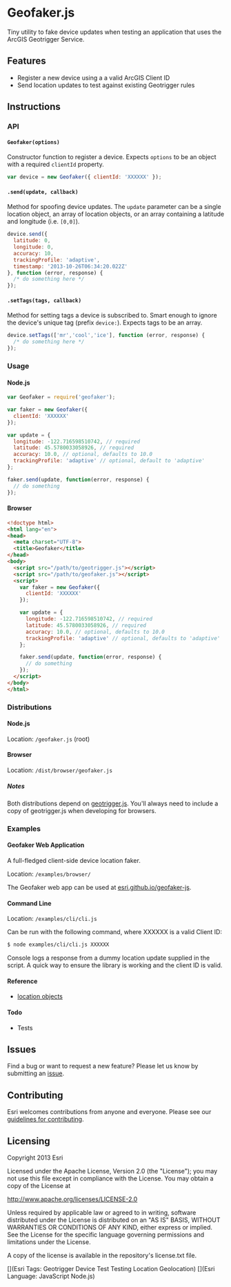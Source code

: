 # Geofaker.js

Tiny utility to fake device updates when testing an application that uses the ArcGIS Geotrigger Service.

## Features

* Register a new device using a a valid ArcGIS Client ID
* Send location updates to test against existing Geotrigger rules

## Instructions

### API

#### `Geofaker(options)`

Constructor function to register a device. Expects `options` to be an object with a required `clientId` property.

```js
var device = new Geofaker({ clientId: 'XXXXXX' });
```

#### `.send(update, callback)`

Method for spoofing device updates. The `update` parameter can be a single location object,
an array of location objects, or an array containing a latitude and longitude (i.e. `[0,0]`).

```js
device.send({
  latitude: 0,
  longitude: 0,
  accuracy: 10,
  trackingProfile: 'adaptive',
  timestamp: '2013-10-26T06:34:20.022Z'
}, function (error, response) {
  /* do something here */
});
```

#### `.setTags(tags, callback)`

Method for setting tags a device is subscribed to. Smart enough to ignore the device's unique tag (prefix `device:`).
Expects tags to be an array.

```js
device.setTags(['mr','cool','ice'], function (error, response) {
  /* do something here */
});
```

### Usage

#### Node.js

```js
var Geofaker = require('geofaker');

var faker = new Geofaker({
  clientId: 'XXXXXX'
});

var update = {
  longitude: -122.716598510742, // required
  latitude: 45.5780033058926, // required
  accuracy: 10.0, // optional, defaults to 10.0
  trackingProfile: 'adaptive' // optional, default to 'adaptive'
};

faker.send(update, function(error, response) {
  // do something
});
```

#### Browser

```html
<!doctype html>
<html lang="en">
<head>
  <meta charset="UTF-8">
  <title>Geofaker</title>
</head>
<body>
  <script src="/path/to/geotrigger.js"></script>
  <script src="/path/to/geofaker.js"></script>
  <script>
    var faker = new Geofaker({
      clientId: 'XXXXXX'
    });

    var update = {
      longitude: -122.716598510742, // required
      latitude: 45.5780033058926, // required
      accuracy: 10.0, // optional, defaults to 10.0
      trackingProfile: 'adaptive' // optional, defaults to 'adaptive'
    };

    faker.send(update, function(error, response) {
      // do something
    });
  </script>
</body>
</html>
```

### Distributions

#### Node.js

Location: `/geofaker.js` (root)

#### Browser

Location: `/dist/browser/geofaker.js`

##### Notes

Both distributions depend on [geotrigger.js](https://github.com/esri/geotrigger-js).
You'll always need to include a copy of geotrigger.js when developing for browsers.

### Examples

#### Geofaker Web Application

A full-fledged client-side device location faker.

Location: `/examples/browser/`

The Geofaker web app can be used at [esri.github.io/geofaker-js](http://geoloqi.github.io/geofaker-js/).

#### Command Line

Location: `/examples/cli/cli.js`

Can be run with the following command, where XXXXXX is a valid Client ID:

```sh
$ node examples/cli/cli.js XXXXXX
```

Console logs a response from a dummy location update supplied in the script.
A quick way to ensure the library is working and the client ID is valid.

#### Reference

* [location objects](http://esri.github.io/geotrigger-docs/api/location/update/)

#### Todo

* Tests

## Issues

Find a bug or want to request a new feature? Please let us know by submitting an [issue](https://github.com/geoloqi/geotrigger-editor/issues).

## Contributing

Esri welcomes contributions from anyone and everyone. Please see our [guidelines for contributing](https://github.com/esri/contributing).

## Licensing

Copyright 2013 Esri

Licensed under the Apache License, Version 2.0 (the "License");
you may not use this file except in compliance with the License.
You may obtain a copy of the License at

  http://www.apache.org/licenses/LICENSE-2.0

Unless required by applicable law or agreed to in writing, software
distributed under the License is distributed on an "AS IS" BASIS,
WITHOUT WARRANTIES OR CONDITIONS OF ANY KIND, either express or implied.
See the License for the specific language governing permissions and
limitations under the License.

A copy of the license is available in the repository's license.txt file.

[](Esri Tags: Geotrigger Device Test Testing Location Geolocation)
[](Esri Language: JavaScript Node.js)
